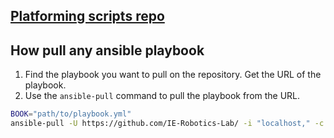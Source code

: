 ## [Platforming scripts repo](https://github.com/IE-Robotics-Lab/scripts/tree/main/setup)

## How pull any ansible playbook
1. Find the playbook you want to pull on the repository. Get the URL of the playbook.
2. Use the `ansible-pull` command to pull the playbook from the URL.
```bash
BOOK="path/to/playbook.yml"
ansible-pull -U https://github.com/IE-Robotics-Lab/ -i "localhost," -c local -K $BOOK
```

